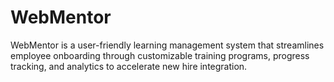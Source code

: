 # WebMentor
WebMentor is a user-friendly learning management system that streamlines employee onboarding through customizable training programs, progress tracking, and analytics to accelerate new hire integration. 